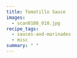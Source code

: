 ```yaml
---
title: Tomatillo Sauce
images:
  - scan0108_010.jpg
recipe_tags:
  - sauces-and-marinades
  - misc
summary: " "
---
```

